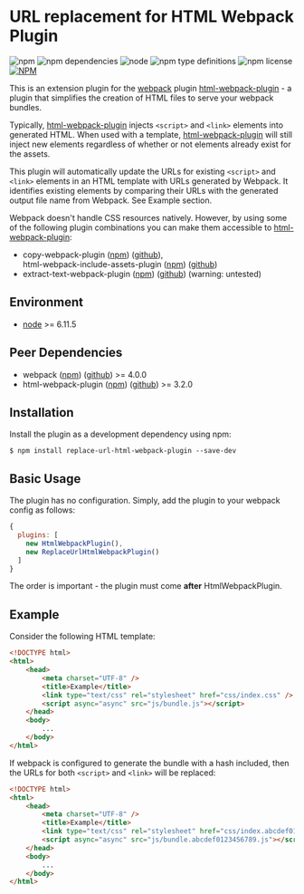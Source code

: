 URL replacement for HTML Webpack Plugin
=======================================

![npm](https://img.shields.io/npm/v/replace-url-html-webpack-plugin.svg)
![npm dependencies](https://david-dm.org/btodell/replace-url-html-webpack-plugin.svg)
![node](https://img.shields.io/node/v/replace-url-html-webpack-plugin.svg)
![npm type definitions](https://img.shields.io/npm/types/replace-url-html-webpack-plugin.svg)
![npm license](https://img.shields.io/npm/l/replace-url-html-webpack-plugin.svg)
[![NPM](https://nodei.co/npm/replace-url-html-webpack-plugin.png?downloads=true&downloadRank=true&stars=true)](https://nodei.co/npm/replace-url-html-webpack-plugin/)

This is an extension plugin for the [webpack](https://www.npmjs.com/package/webpack) plugin [html-webpack-plugin](https://www.npmjs.com/package/html-webpack-plugin) - a plugin that simplifies the creation of HTML files to serve your webpack bundles.

Typically, [html-webpack-plugin](https://www.npmjs.com/package/html-webpack-plugin) injects `<script>` and `<link>` elements into generated HTML.
When used with a template, [html-webpack-plugin](https://www.npmjs.com/package/html-webpack-plugin) will still inject new elements regardless of whether or not elements already exist for the assets.

This plugin will automatically update the URLs for existing `<script>` and `<link>` elements in an HTML template with URLs generated by Webpack.
It identifies existing elements by comparing their URLs with the generated output file name from Webpack. See Example section.

Webpack doesn't handle CSS resources natively.
However, by using some of the following plugin combinations you can make them accessible to [html-webpack-plugin](https://www.npmjs.com/package/html-webpack-plugin):
* copy-webpack-plugin ([npm](https://www.npmjs.com/package/copy-webpack-plugin)) ([github](https://github.com/webpack-contrib/copy-webpack-plugin)),<br>
html-webpack-include-assets-plugin ([npm](https://www.npmjs.com/package/html-webpack-include-assets-plugin)) ([github](https://github.com/jharris4/html-webpack-include-assets-plugin))
* extract-text-webpack-plugin ([npm](https://www.npmjs.com/package/extract-text-webpack-plugin)) ([github](https://github.com/webpack-contrib/extract-text-webpack-plugin)) (warning: untested)

Environment
-----------
* [node](https://nodejs.org/) >= 6.11.5

Peer Dependencies
------------
* webpack ([npm](https://www.npmjs.com/package/webpack)) ([github](https://github.com/webpack/webpack)) >= 4.0.0
* html-webpack-plugin ([npm](https://www.npmjs.com/package/html-webpack-plugin)) ([github](https://github.com/jantimon/html-webpack-plugin)) >= 3.2.0

Installation
------------
Install the plugin as a development dependency using npm:
```shell
$ npm install replace-url-html-webpack-plugin --save-dev
```

Basic Usage
-----------

The plugin has no configuration. Simply, add the plugin to your webpack config as follows:

```javascript
{
  plugins: [
    new HtmlWebpackPlugin(),
    new ReplaceUrlHtmlWebpackPlugin()
  ]
}
```

The order is important - the plugin must come **after** HtmlWebpackPlugin.

Example
-------

Consider the following HTML template:

```html
<!DOCTYPE html>
<html>
    <head>
        <meta charset="UTF-8" />
        <title>Example</title>
        <link type="text/css" rel="stylesheet" href="css/index.css" />
        <script async="async" src="js/bundle.js"></script>
    </head>
    <body>
        ...
    </body>
</html>
```

If webpack is configured to generate the bundle with a hash included, then the URLs for both `<script>` and `<link>` will be replaced:

```html
<!DOCTYPE html>
<html>
    <head>
        <meta charset="UTF-8" />
        <title>Example</title>
        <link type="text/css" rel="stylesheet" href="css/index.abcdef0123456789.css" />
        <script async="async" src="js/bundle.abcdef0123456789.js"></script>
    </head>
    <body>
        ...
    </body>
</html>
```